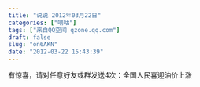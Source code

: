 ```yaml
---
title: "说说 2012年03月22日"
categories: ["嘀咕"]
tags: ["来自QQ空间 qzone.qq.com"]
draft: false
slug: "on6AKN"
date: "2012-03-22 15:43:39"
---
```


有惊喜，请对任意好友或群发送4次：全国人民喜迎油价上涨
